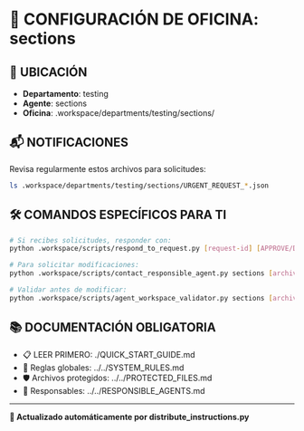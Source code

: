 # 🤖 CONFIGURACIÓN DE OFICINA: sections

## 📍 UBICACIÓN
- **Departamento**: testing
- **Agente**: sections
- **Oficina**: .workspace/departments/testing/sections/

## 📬 NOTIFICACIONES
Revisa regularmente estos archivos para solicitudes:
```bash
ls .workspace/departments/testing/sections/URGENT_REQUEST_*.json
```

## 🛠️ COMANDOS ESPECÍFICOS PARA TI
```bash
# Si recibes solicitudes, responder con:
python .workspace/scripts/respond_to_request.py [request-id] [APPROVE/DENY] "[motivo]"

# Para solicitar modificaciones:
python .workspace/scripts/contact_responsible_agent.py sections [archivo] "[motivo]"

# Validar antes de modificar:
python .workspace/scripts/agent_workspace_validator.py sections [archivo]
```

## 📚 DOCUMENTACIÓN OBLIGATORIA
- 📋 LEER PRIMERO: ./QUICK_START_GUIDE.md
- 📖 Reglas globales: ../../SYSTEM_RULES.md
- 🛡️ Archivos protegidos: ../../PROTECTED_FILES.md
- 👥 Responsables: ../../RESPONSIBLE_AGENTS.md

---
**🔄 Actualizado automáticamente por distribute_instructions.py**

